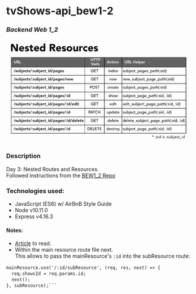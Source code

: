 # tvShows-api_bew1-2
### *Backend Web 1_2*

<img src="https://github.com/jayceazua/tvShows-api_bew1-2/blob/master/nested_routes.png">

### Description
Day 3: Nested Routes and Resources.
<br>
Followed instructions from the [BEW1_2 Repo](https://github.com/Product-College-Courses/BEW-1.2-Authentication-and-Associations/tree/master/03-Nested-Routes-and-Resources)

### Technologies used:
- JavaScript (ES6) w/ AirBnB Style Guide
- Node v10.11.0
- Express v4.16.3

#### Notes:
- [Article](https://medium.com/@zachcaceres/child-routers-in-express-56f904597b1b) to read.
- Within the main resource route file next. <br>
This allows to pass the mainResource's `:id` into the subResource route:
```const subResource = require('./subResource');
mainResource.use('/:id/subResource', (req, res, next) => {
  req.showsId = req.params.id;
  next();
}, subResource);```
